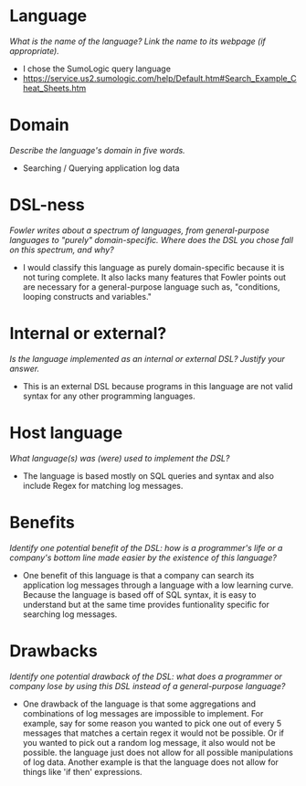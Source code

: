 # Language
_What is the name of the language? Link the name to its webpage 
(if appropriate)._

+ I chose the SumoLogic query language
+ https://service.us2.sumologic.com/help/Default.htm#Search_Example_Cheat_Sheets.htm


# Domain
_Describe the language's domain in five words._

+ Searching / Querying application log data

# DSL-ness
_Fowler writes about a spectrum of languages, from general-purpose languages to 
"purely" domain-specific. Where does the DSL you chose fall on this spectrum, 
and why?_ 

+ I would classify this language as purely domain-specific because it is not turing complete. It also lacks many features that Fowler points out are necessary for a general-purpose language such as, "conditions, looping constructs and variables."

# Internal or external?
_Is the language implemented as an internal or external DSL? 
Justify your answer._

+ This is an external DSL because programs in this language are not valid syntax for any other programming languages.

# Host language
_What language(s) was (were) used to implement the DSL?_

+ The language is based mostly on SQL queries and syntax and also include Regex for matching log messages. 

# Benefits
_Identify one potential benefit of the DSL: how is a programmer's life or a 
company's bottom line made easier by the existence of this language?_

+ One benefit of this language is that a company can search its application log messages through a language with a low learning curve. Because the language is based off of SQL syntax, it is easy to understand but at the same time provides funtionality specific for searching log messages. 

# Drawbacks
_Identify one potential drawback of the DSL: what does a programmer or company 
lose by using this DSL instead of a general-purpose language?_

+ One drawback of the language is that some aggregations and combinations of log messages are impossible to implement. For example, say for some reason you wanted to pick one out of every 5 messages that matches a certain regex it would not be possible. Or if you wanted to pick out a random log message, it also would not be possible. the language just does not allow for all possible manipulations of log data. Another example is that the language does not allow for things like 'if then' expressions. 
